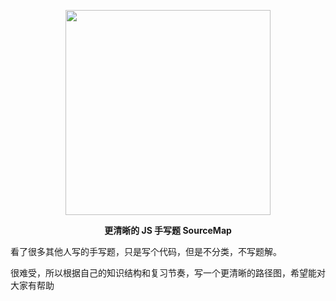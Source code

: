 <p align="center">
    <img src=https://github.com/user-attachments/assets/94fcbed8-0779-4270-8f75-5589b18c93a8 width=328/>
</p>
<p align="center"><strong>更清晰的 JS 手写题 SourceMap</strong></p>


看了很多其他人写的手写题，只是写个代码，但是不分类，不写题解。

很难受，所以根据自己的知识结构和复习节奏，写一个更清晰的路径图，希望能对大家有帮助
